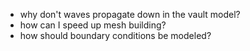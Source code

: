 * why don't waves propagate down in the vault model?
* how can I speed up mesh building?
* how should boundary conditions be modeled?
